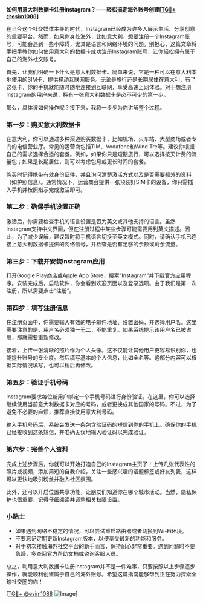 **如何用意大利数据卡注册Instagram？——轻松搞定海外账号创建[[TG💪+ @esim1088](https://t.me/s/esim1088)]**

在当今这个社交媒体主导的时代，Instagram已经成为许多人展示生活、分享创意的重要平台。然而，如果你身处海外，比如意大利，想要注册一个Instagram账号，可能会遇到一些小障碍，尤其是语言和网络环境的问题。别担心，这篇文章将手把手教你如何使用意大利的数据卡成功注册Instagram账号，让你轻松拥有属于自己的海外社交账号。

首先，让我们明确一下什么是意大利数据卡。简单来说，它是一种可以在意大利本地使用的SIM卡，提供移动互联网服务。无论是旅行还是长期居住在意大利，有了这张卡，你的手机就能随时随地连接到互联网，享受高速上网体验。对于想注册Instagram的用户来说，拥有一张意大利数据卡是必不可少的第一步。

那么，具体该如何操作呢？接下来，我将一步步为你讲解整个过程。

### 第一步：购买意大利数据卡

在意大利，你可以通过多种渠道购买数据卡，比如机场、火车站、大型商场或者专门的电信营业厅。常见的运营商包括TIM、Vodafone和Wind Tre等。建议你根据自己的需求选择合适的套餐。例如，如果你只是短期旅行，可以选择按天计费的流量包；如果是长期居住，则可以考虑包月或更长时间的套餐。

购买时记得携带有效身份证件，并且询问清楚激活方式以及是否需要额外的资料（如护照信息）。通常情况下，运营商会提供一张预装好SIM卡的设备，你只需插入手机并按照指示完成激活即可。

### 第二步：确保手机设置正确

激活后，你需要检查手机的语言设置是否为英文或其他支持的语言。虽然Instagram支持中文界面，但在注册过程中某些步骤可能需要用到英文描述。因此，为了减少误解，建议暂时将手机语言切换至英文模式。同时，请确认手机已连接上意大利数据卡提供的网络信号，并检查是否有足够的余额或剩余流量。

### 第三步：下载并安装Instagram应用

打开Google Play商店或Apple App Store，搜索“Instagram”并下载官方应用程序。安装完成后，启动软件，你会看到欢迎页面以及登录选项。由于我们是第一次注册，所以需要点击“注册”。

### 第四步：填写注册信息

在注册页面中，你需要输入有效的电子邮件地址、设置密码，并选择用户名。这里需要注意的是，用户名必须独一无二，不能重复。如果系统提示该用户名已被占用，那就需要重新修改。

接着，上传一张清晰的照片作为个人头像。这不仅能让其他用户更容易识别你，也能提升账号的专业度。然后填写基本的个人信息，比如全名等。这部分内容可以根据实际情况填写，也可以稍后再修改。

### 第五步：验证手机号码

Instagram要求每位新用户绑定一个手机号码进行身份验证。在这里，你可以选择继续使用当前意大利数据卡对应的号码，或者更换成其他国家的号码。不过，为了避免不必要的麻烦，推荐直接使用意大利号码。

输入手机号码后，系统会发送一条包含验证码的短信到你的手机上。确保你的手机已经接收到这条短信，并准确无误地输入验证码以完成验证。

### 第六步：完善个人资料

完成上述步骤后，你就可以开始打造自己的Instagram主页了！上传几张代表性的照片或视频，添加简短的自我介绍，关注一些感兴趣的话题标签或好友列表，这样可以更快地吸引粉丝并融入社区氛围。

此外，还可以开启位置共享功能，让朋友们知道你在哪个城市活动。当然，隐私保护也很重要，记得仔细阅读并调整相关权限设置。

### 小贴士

- 如果遇到网络不稳定的情况，可以尝试重启路由器或者切换到Wi-Fi环境。
- 不要忘记定期更新Instagram版本，以便享受最新的功能和服务。
- 对于初次接触海外社交平台的新手而言，保持耐心非常重要。遇到问题时不要急躁，多查阅官方帮助文档或咨询客服人员。

总之，利用意大利数据卡注册Instagram并不是一件难事，只要按照以上步骤逐步操作，就能顺利创建属于自己的海外账号。希望这篇指南能够帮到正在努力探索全球社交圈的你！

[[TG💪+ @esim1088](https://t.me/s/esim1088) ![Image](https://i.postimg.cc/4NQfJmqS/Snipaste-2025-05-13-00-14-12.png)]